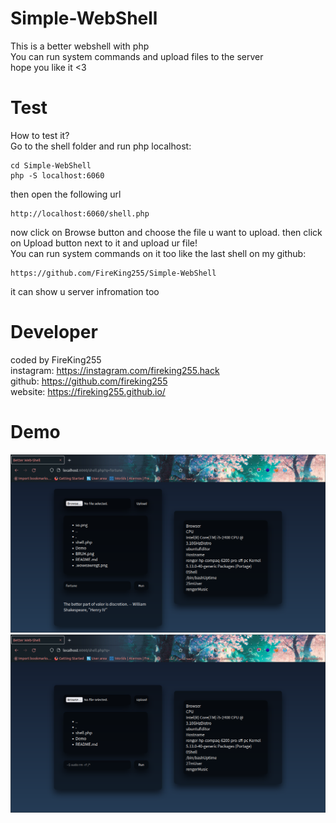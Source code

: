 # Simple-WebShell
This is a better webshell with php<br>
You can run system commands and upload files to the server<br>
hope you like it <3


# Test
How to test it?<br>
Go to the shell folder and run php localhost:
```
cd Simple-WebShell
php -S localhost:6060
```
then open the following url
```
http://localhost:6060/shell.php
```
now click on Browse button and choose the file u want to upload. then click on Upload button next to it and upload ur file!<br>
You can run system commands on it too like the last shell on my github:
```
https://github.com/FireKing255/Simple-WebShell
```
it can show u server infromation too

# Developer
coded by FireKing255<br>
instagram: https://instagram.com/fireking255.hack<br>
github: https://github.com/fireking255<br>
website: https://fireking255.github.io/

# Demo
<img src="Demo/Demo1.png"/>
<img src="Demo/Demo2.png"/>
